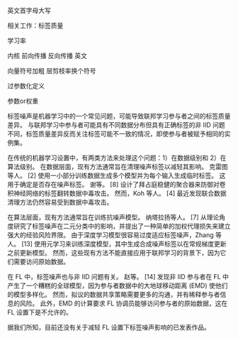 英文首字母大写

相关工作：标签质量

学习率

内核 前向传播 反向传播 英文

向量符号加粗 层剪枝率换个符号

过参数化定义

参数or权重



标签噪声是机器学习中的一个常见问题，可能导致联邦学习参与者之间的标签质量差异。 与联邦学习中参与者可能具有不同数据分布但具有正确标签的非 IID 问题不同，标签质量差异反而关注标签可能不一致的情况，即使参与者被赋予相同的实例集。

在传统的机器学习设置中，有两类方法来处理这个问题：1）在数据级别和 2）在算法级别。 在数据层面，现有方法通常旨在清理噪声标签以减轻其影响。 克雷图等人。 [2] 使用一小部分训练数据生成多个模型并为每个输入生成临时标签。 这用于确定是否存在噪声标签。 谢等。 [8] 设计了拜占庭稳健的聚合器来防御对卷积神经网络的标签翻转数据中毒攻击。 然而，Koh 等人。 [4] 最近发现联合数据清理方法仍然容易受到数据中毒攻击。

在算法层面，现有方法通常旨在训练抗噪声模型。 纳塔拉扬等人。 [7] 从理论角度研究了标签噪声在二元分类中的影响，并提出了一种简单的加权代理损失来建立强大的经验风险界限。 由于深度学习模型很容易过度适应标签噪声，Zhang 等人。 [13] 使用元学习来训练深度模型，其中生成合成噪声标签以在常规梯度更新之前更新模型。 然而，这些现有方法不能直接应用于联邦学习的背景下，因为它们需要访问原始数据。

在 FL 中，标签噪声也与非 IID 问题有关。 赵等。 [14] 发现非 IID 参与者在 FL 中产生了一个糟糕的全球模型，因为参与者数据中的大地球移动距离 (EMD) 使他们的模型多样化。 然而，拟议的数据共享策略需要更多的沟通，并有稀释参与者信息的风险。 此外，EMD 的计算要求 FL 协调员能够访问参与者的原始数据，这在 FL 设置下是不允许的。

据我们所知，目前还没有关于减轻 FL 设置下标签噪声影响的已发表作品。